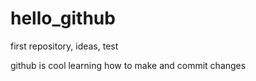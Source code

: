 # hello_github
first repository, ideas, test

github is cool
learning how to make and commit changes
